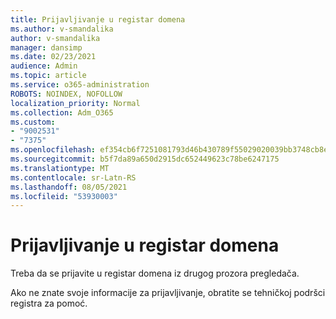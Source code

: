 ```yaml
---
title: Prijavljivanje u registar domena
ms.author: v-smandalika
author: v-smandalika
manager: dansimp
ms.date: 02/23/2021
audience: Admin
ms.topic: article
ms.service: o365-administration
ROBOTS: NOINDEX, NOFOLLOW
localization_priority: Normal
ms.collection: Adm_O365
ms.custom:
- "9002531"
- "7375"
ms.openlocfilehash: ef354cb6f7251081793d46b430789f55029020039bb3748cb8ece3b951e787a2
ms.sourcegitcommit: b5f7da89a650d2915dc652449623c78be6247175
ms.translationtype: MT
ms.contentlocale: sr-Latn-RS
ms.lasthandoff: 08/05/2021
ms.locfileid: "53930003"
---
```

# <a name="sign-in-to-your-domain-registrar"></a>Prijavljivanje u registar domena

Treba da se prijavite u registar domena iz drugog prozora pregledača.

Ako ne znate svoje informacije za prijavljivanje, obratite se tehničkoj podršci registra za pomoć.
